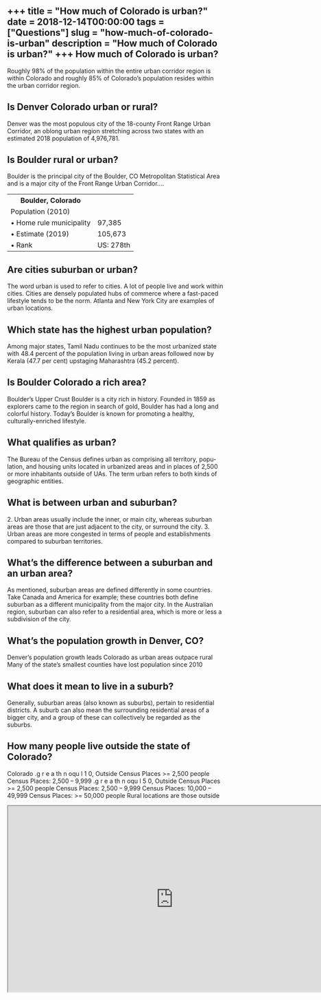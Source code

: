 +++
title = "How much of Colorado is urban?"
date = 2018-12-14T00:00:00
tags = ["Questions"]
slug = "how-much-of-colorado-is-urban"
description = "How much of Colorado is urban?"
+++
How much of Colorado is urban?
------------------------------

Roughly 98% of the population within the entire urban corridor region is within Colorado and roughly 85% of Colorado’s population resides within the urban corridor region.

Is Denver Colorado urban or rural?
----------------------------------

Denver was the most populous city of the 18-county Front Range Urban Corridor, an oblong urban region stretching across two states with an estimated 2018 population of 4,976,781.

Is Boulder rural or urban?
--------------------------

Boulder is the principal city of the Boulder, CO Metropolitan Statistical Area and is a major city of the Front Range Urban Corridor….

<table><tr><th>Boulder, Colorado</th></tr><tr><td>Population (2010)</td></tr><tr><td>• Home rule municipality</td><td>97,385</td></tr><tr><td>• Estimate (2019)</td><td>105,673</td></tr><tr><td>• Rank</td><td>US: 278th</td></tr></table>

Are cities suburban or urban?
-----------------------------

The word urban is used to refer to cities. A lot of people live and work within cities. Cities are densely populated hubs of commerce where a fast-paced lifestyle tends to be the norm. Atlanta and New York City are examples of urban locations.

Which state has the highest urban population?
---------------------------------------------

Among major states, Tamil Nadu continues to be the most urbanized state with 48.4 percent of the population living in urban areas followed now by Kerala (47.7 per cent) upstaging Maharashtra (45.2 percent).

Is Boulder Colorado a rich area?
--------------------------------

Boulder’s Upper Crust Boulder is a city rich in history. Founded in 1859 as explorers came to the region in search of gold, Boulder has had a long and colorful history. Today’s Boulder is known for promoting a healthy, culturally-enriched lifestyle.

What qualifies as urban?
------------------------

The Bureau of the Census defines urban as comprising all territory, popu- lation, and housing units located in urbanized areas and in places of 2,500 or more inhabitants outside of UAs. The term urban refers to both kinds of geographic entities.

What is between urban and suburban?
-----------------------------------

2\. Urban areas usually include the inner, or main city, whereas suburban areas are those that are just adjacent to the city, or surround the city. 3. Urban areas are more congested in terms of people and establishments compared to suburban territories.

What’s the difference between a suburban and an urban area?
-----------------------------------------------------------

As mentioned, suburban areas are defined differently in some countries. Take Canada and America for example; these countries both define suburban as a different municipality from the major city. In the Australian region, suburban can also refer to a residential area, which is more or less a subdivision of the city.

What’s the population growth in Denver, CO?
-------------------------------------------

Denver’s population growth leads Colorado as urban areas outpace rural Many of the state’s smallest counties have lost population since 2010

What does it mean to live in a suburb?
--------------------------------------

Generally, suburban areas (also known as suburbs), pertain to residential districts. A suburb can also mean the surrounding residential areas of a bigger city, and a group of these can collectively be regarded as the suburbs.

How many people live outside the state of Colorado?
---------------------------------------------------

Colorado .g r e a th n oqu l 1 0, Outside Census Places &gt;= 2,500 people Census Places: 2,500 – 9,999 .g r e a th n oqu l 5 0, Outside Census Places &gt;= 2,500 people Census Places: 2,500 – 9,999 Census Places: 10,000 – 49,999 Census Places: &gt;= 50,000 people Rural locations are those outside

<iframe allow="accelerometer; autoplay; clipboard-write; encrypted-media; gyroscope; picture-in-picture" allowfullscreen="" class="__youtube_prefs__  epyt-is-override  no-lazyload" data-no-lazy="1" data-origheight="433" data-origwidth="770" data-skipgform_ajax_framebjll="" height="433" id="_ytid_83555" loading="lazy" src="https://www.youtube.com/embed/2-2M6DgwsdU?enablejsapi=1&autoplay=0&cc_load_policy=0&cc_lang_pref=&iv_load_policy=1&loop=0&modestbranding=0&rel=1&fs=1&playsinline=0&autohide=2&theme=dark&color=red&controls=1&" title="YouTube player" width="770"></iframe>